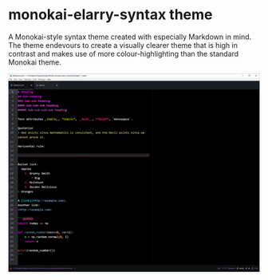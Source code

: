 # monokai-elarry-syntax theme

A Monokai-style syntax theme created with especially Markdown in mind. The theme endevours to create a visually clearer theme that is high in contrast and makes use of more colour-highlighting than the standard Monokai theme.

![Screenshot](https://raw.githubusercontent.com/elarry/monokai-elarry-syntax/v0.5.1/Examples/Markdown.png)
